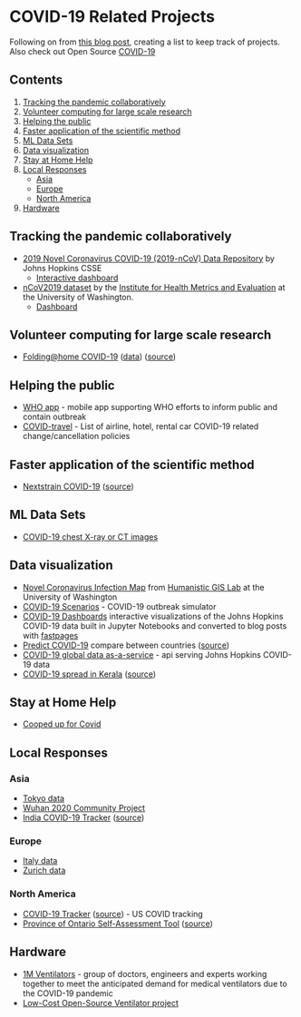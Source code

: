 # COVID-19 Related Projects

Following on from [this blog post](https://github.blog/2020-03-23-open-collaboration-on-covid-19/), creating a list to keep track of projects.  Also check out Open Source [COVID-19](https://github.com/WeileiZeng/Open-Source-COVID-19)

## Contents
 1. [Tracking the pandemic collaboratively](#tracking-the-pandemic-collaboratively)
 1. [Volunteer computing for large scale research](#volunteer-computing-for-large-scale-research)
 1. [Helping the public](#helping-the-public)
 1. [Faster application of the scientific method](#faster-application-of-the-scientific-method)
 1. [ML Data Sets](#ml-data-sets)
 1. [Data visualization](#data-visualization)
 1. [Stay at Home Help](#stay-at-home-help)
 1. [Local Responses](#local-responses)
    - [Asia](#asia)
    - [Europe](#europe)
    - [North America](#north-america)
 1. [Hardware](#hardware)
 
## Tracking the pandemic collaboratively
 - [2019 Novel Coronavirus COVID-19 (2019-nCoV) Data Repository](https://github.com/CSSEGISandData/COVID-19) by Johns Hopkins CSSE
   - [Interactive dashboard](https://www.arcgis.com/apps/opsdashboard/index.html#/bda7594740fd40299423467b48e9ecf6)
 - [nCoV2019 dataset](https://github.com/beoutbreakprepared/nCoV2019) by the [Institute for Health Metrics and Evaluation](http://www.healthdata.org/) at the University of Washington.
   - [Dashboard](https://healthmap.org/covid-19/)
   
## Volunteer computing for large scale research
 - [Folding@home COVID-19](https://foldingathome.org/2020/03/10/covid19-update/) ([data](https://github.com/FoldingAtHome/coronavirus)) ([source](https://github.com/FoldingAtHome))
 
## Helping the public
 - [WHO app](https://github.com/WorldHealthOrganization/app) - mobile app supporting WHO efforts to inform public and contain outbreak 
 - [COVID-travel](https://github.com/peckjon/covid-travel) - List of airline, hotel, rental car COVID-19 related change/cancellation policies
 
## Faster application of the scientific method
 - [Nextstrain COVID-19](https://nextstrain.org/ncov) ([source](https://github.com/nextstrain))

## ML Data Sets
 - [COVID-19 chest X-ray or CT images](https://github.com/ieee8023/covid-chestxray-dataset)

## Data visualization
 - [Novel Coronavirus Infection Map](https://github.com/jakobzhao/virus) from [Humanistic GIS Lab](https://hgis.uw.edu/) at the University of Washington
 - [COVID-19 Scenarios](https://neherlab.org/covid19/) - COVID-19 outbreak simulator
 - [COVID-19 Dashboards](https://covid19dashboards.com/) interactive visualizations of the Johns Hopkins COVID-19 data built in Jupyter Notebooks and converted to blog posts with [fastpages](https://fastpages.fast.ai/)
 - [Predict COVID-19](https://predictcovid.com/) compare between countries ([source](https://github.com/lachlanjc/covid19))
 - [COVID-19 global data as-a-service](https://github.com/mathdroid/covid-19-api) - api serving Johns Hopkins COVID-19 data
 - [COVID-19 spread in Kerala](https://covid19.gulan28.com/) ([source](https://github.com/gulan28/covid19-viz))

## Stay at Home Help
 - [Cooped up for Covid](https://github.com/LizzySoltis/CoopedUp4Covid19)

## Local Responses

### Asia
 - [Tokyo data](https://github.com/tokyo-metropolitan-gov/covid19)
 - [Wuhan 2020 Community Project](https://community.wuhan2020.org.cn/zh-cn/)
 - [India COVID-19 Tracker](https://www.covid19india.org/) ([source](https://github.com/covid19india/covid19india-react))

### Europe
 - [Italy data](https://github.com/pcm-dpc/COVID-19)
 - [Zurich data](https://github.com/openZH/covid_19)

### North America
 - [COVID-19 Tracker](https://covidtracking.com/) ([source](https://github.com/COVID19Tracking)) - US COVID tracking
 - [Province of Ontario Self-Assessment Tool](https://covid-19.ontario.ca/self-assessment/index.html#q0) ([source](https://github.com/ongov/covid-19-self-assessment))

## Hardware
 - [1M Ventilators](https://github.com/1M-Ventilators) - group of doctors, engineers and experts working together to meet the anticipated demand for medical ventilators due to the COVID-19 pandemic
 - [Low-Cost Open-Source Ventilator project](https://github.com/jcl5m1/ventilator)


